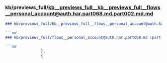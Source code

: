 ### kb/previews_full/kb__previews_full__kb__previews_full__flows__personal_account@auth.har.part068.md.part002.md.md

```md
### kb/previews_full/kb__previews_full__flows__personal_account@auth.har.part068.md.part002.md

```md
### kb/previews_full/flows__personal_account@auth.har.part068.md (part 002)

```md
                },
                {
                  
```

```

```

```
